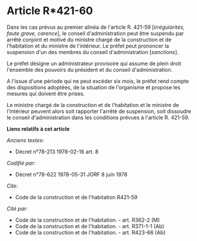 # Article R*421-60

Dans les cas prévus au premier alinéa de l'article R. 421-59 [*irrégularités, faute grave, carence*], le conseil
d'administration peut être suspendu par arrêté conjoint et motivé du ministre chargé de la construction et de l'habitation et
du ministre de l'intérieur. Le préfet peut prononcer la suspension d'un des membres du conseil d'administration
[*sanctions*].

Le préfet désigne un administrateur provisoire qui assume de plein droit l'ensemble des pouvoirs du président et du conseil
d'administration.

A l'issue d'une période qui ne peut excéder six mois, le préfet rend compte des dispositions adoptées, de la situation de
l'organisme et propose les mesures qui doivent être prises.

Le ministre chargé de la construction et de l'habitation et le ministre de l'intérieur peuvent alors soit rapporter l'arrêté
de suspension, soit dissoudre le conseil d'administration dans les conditions prévues à l'article R. 421-59.

**Liens relatifs à cet article**

_Anciens textes_:

  - Décret n°78-213 1978-02-16 art. 8

_Codifié par_:

  - Décret n°78-622 1978-05-31 JORF 8 juin 1978

_Cite_:

  - Code de la construction et de l'habitation R421-59

_Cité par_:

  - Code de la construction et de l'habitation. - art. R362-2 (M)
  - Code de la construction et de l'habitation. - art. R371-1-1 (Ab)
  - Code de la construction et de l'habitation. - art. R423-66 (Ab)
